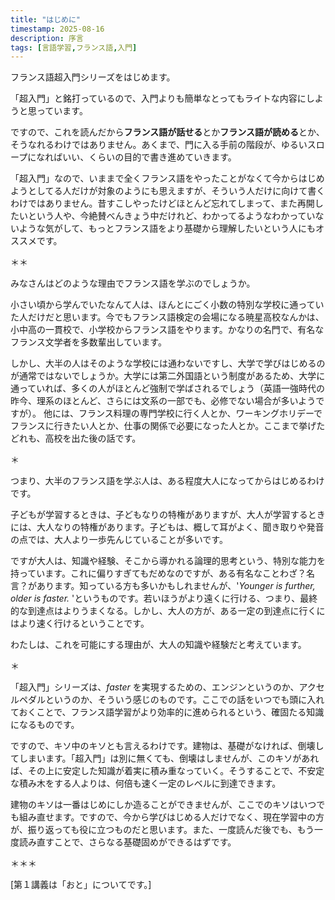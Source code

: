 ```yaml
--- 
title: "はじめに"
timestamp: 2025-08-16 
description: 序言
tags: [言語学習,フランス語,入門]
---
```


フランス語超入門シリーズをはじめます。

「超入門」と銘打っているので、入門よりも簡単なとってもライトな内容にしようと思っています。

ですので、これを読んだから**フランス語が話せる**とか**フランス語が読める**とか、そうなれるわけではありません。あくまで、門に入る手前の階段が、ゆるいスロープになればいい、くらいの目的で書き進めていきます。

「超入門」なので、いままで全くフランス語をやったことがなくて今からはじめようとしてる人だけが対象のようにも思えますが、そういう人だけに向けて書くわけではありません。昔すこしやったけどほとんど忘れてしまって、また再開したいという人や、今絶賛べんきょう中だけれど、わかってるようなわかっていないような気がして、もっとフランス語をより基礎から理解したいという人にもオススメです。

＊＊

みなさんはどのような理由でフランス語を学ぶのでしょうか。

小さい頃から学んでいたなんて人は、ほんとにごく小数の特別な学校に通っていた人だけだと思います。今でもフランス語検定の会場になる暁星高校なんかは、小中高の一貫校で、小学校からフランス語をやります。かなりの名門で、有名なフランス文学者を多数輩出しています。

しかし、大半の人はそのような学校には通わないですし、大学で学びはじめるのが通常ではないでしょうか。大学には第二外国語という制度があるため、大学に通っていれば、多くの人がほとんど強制で学ばされるでしょう（英語一強時代の昨今、理系のほとんど、さらには文系の一部でも、必修でない場合が多いようですが）。
他には、フランス料理の専門学校に行く人とか、ワーキングホリデーでフランスに行きたい人とか、仕事の関係で必要になった人とか。ここまで挙げたどれも、高校を出た後の話です。

＊

つまり、大半のフランス語を学ぶ人は、ある程度大人になってからはじめるわけです。

子どもが学習するときは、子どもなりの特権がありますが、大人が学習するときには、大人なりの特権があります。子どもは、概して耳がよく、聞き取りや発音の点では、大人より一歩先んじていることが多いです。

ですが大人は、知識や経験、そこから導かれる論理的思考という、特別な能力を持っています。これに偏りすぎてもだめなのですが、ある有名なことわざ？名言？があります。知っている方も多いかもしれませんが、'_Younger is further, older is faster._ 'というものです。若いほうがより遠くに行ける、つまり、最終的な到達点はよりうまくなる。しかし、大人の方が、ある一定の到達点に行くにはより速く行けるということです。

わたしは、これを可能にする理由が、大人の知識や経験だと考えています。

＊

「超入門」シリーズは、_faster_ を実現するための、エンジンというのか、アクセルペダルというのか、そういう感じのものです。ここでの話をいつでも頭に入れておくことで、フランス語学習がより効率的に進められるという、確固たる知識になるものです。

ですので、キソ中のキソとも言えるわけです。建物は、基礎がなければ、倒壊してしまいます。「超入門」は別に無くても、倒壊はしませんが、このキソがあれば、その上に安定した知識が着実に積み重なっていく。そうすることで、不安定な積み木をする人よりは、何倍も速く一定のレベルに到達できます。

建物のキソは一番はじめにしか造ることができませんが、ここでのキソはいつでも組み直せます。ですので、今から学びはじめる人だけでなく、現在学習中の方が、振り返っても役に立つものだと思います。また、一度読んだ後でも、もう一度読み直すことで、さらなる基礎固めができるはずです。

＊＊＊

[第１講義は「おと」についてです。]







